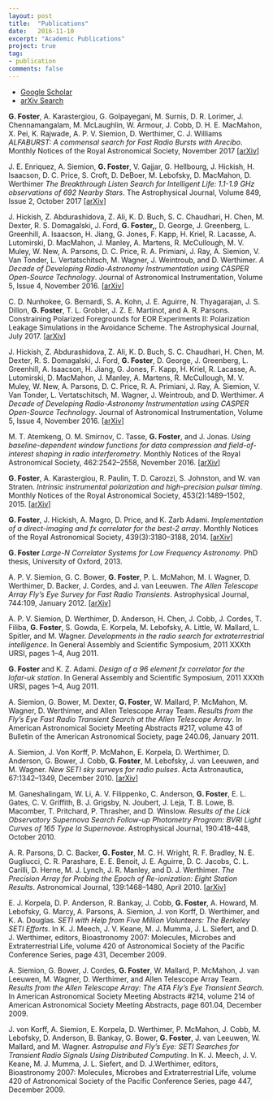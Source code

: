 ```yaml
---
layout: post
title:  "Publications"
date:   2016-11-10
excerpt: "Academic Publications"
project: true
tag:
- publication
comments: false
---
```


* [Google Scholar](https://scholar.google.co.za/citations?user=eqKE1L8AAAAJ&hl=en)
* [arXiv Search](http://arxiv.org/find/astro-ph/1/au:+Foster_G/0/1/0/all/0/1)

**G. Foster**, A. Karastergiou, G. Golpayegani, M. Surnis, D. R. Lorimer, J. Chennamangalam, M. McLaughlin, W. Armour, J. Cobb, D. H. E. MacMahon, X. Pei, K. Rajwade, A. P. V. Siemion, D. Werthimer, C. J. Williams *ALFABURST: A commensal search for Fast Radio Bursts with Arecibo*. Monthly Notices of the Royal Astronomical Society, November 2017 [[arXiv](https://arxiv.org/abs/1710.10806)]

J. E. Enriquez, A. Siemion, **G. Foster**, V. Gajjar, G. Hellbourg, J. Hickish, H. Isaacson, D. C. Price, S. Croft, D. DeBoer, M. Lebofsky, D. MacMahon, D. Werthimer *The Breakthrough Listen Search for Intelligent Life: 1.1-1.9 GHz observations of 692 Nearby Stars*. The Astrophysical Journal, Volume 849, Issue 2, October 2017 [[arXiv](https://arxiv.org/abs/1709.03491)]

J. Hickish, Z. Abdurashidova, Z. Ali, K. D. Buch, S. C. Chaudhari, H. Chen, M. Dexter, R. S. Domagalski, J. Ford, **G. Foster,**, D. George, J. Greenberg, L. Greenhill, A. Isaacson, H. Jiang, G. Jones, F. Kapp, H. Kriel, R. Lacasse, A. Lutomirski, D. MacMahon, J. Manley, A. Martens, R. McCullough, M. V. Muley, W. New, A. Parsons, D. C. Price, R. A. Primiani, J. Ray, A. Siemion, V. Van Tonder, L. Vertatschitsch, M. Wagner, J. Weintroub, and D. Werthimer. *A Decade of Developing Radio-Astronomy Instrumentation using CASPER Open-Source Technology*. Journal of Astronomical Instrumentation, Volume 5, Issue 4, November 2016. [[arXiv](https://arxiv.org/abs/1611.01826)]

C. D. Nunhokee, G. Bernardi, S. A. Kohn, J. E. Aguirre, N. Thyagarajan, J. S. Dillon,
**G. Foster**, T. L. Grobler, J. Z. E. Martinot, and A. R. Parsons. Constraining Polarized
Foregrounds for EOR Experiments II: Polarization Leakage Simulations in the
Avoidance Scheme. The Astrophysical Journal, July 2017. [[arXiv](https://arxiv.org/abs/1707.04109)]

J. Hickish, Z. Abdurashidova, Z. Ali, K. D. Buch, S. C. Chaudhari, H. Chen, M. Dexter, R. S. Domagalski, J. Ford, **G. Foster**, D. George, J. Greenberg, L. Greenhill, A. Isaacson, H. Jiang, G. Jones, F. Kapp, H. Kriel, R. Lacasse, A. Lutomirski, D. MacMahon, J. Manley, A. Martens, R. McCullough, M. V. Muley, W. New, A. Parsons, D. C. Price, R. A. Primiani, J. Ray, A. Siemion, V. Van Tonder, L. Vertatschitsch, M. Wagner, J. Weintroub, and D. Werthimer. *A Decade of Developing Radio-Astronomy Instrumentation using CASPER Open-Source Technology*. Journal of Astronomical Instrumentation, Volume 5, Issue 4, November 2016. [[arXiv](https://arxiv.org/abs/1611.01826)]

M. T. Atemkeng, O. M. Smirnov, C. Tasse, **G. Foster**, and J. Jonas. *Using baseline-dependent window functions for data compression and field-of-interest shaping in radio interferometry*. Monthly Notices of the Royal Astronomical Society, 462:2542–2558, November 2016. [[arXiv](https://arxiv.org/abs/1607.04106)]

**G. Foster**, A. Karastergiou, R. Paulin, T. D. Carozzi, S. Johnston, and W. van Straten. *Intrinsic instrumental polarization and high-precision pulsar timing*. Monthly Notices of the Royal Astronomical Society, 453(2):1489–1502, 2015. [[arXiv](http://arxiv.org/abs/1507.06839)]

**G. Foster**, J. Hickish, A. Magro, D. Price, and K. Zarb Adami. *Implementation of a
direct-imaging and fx correlator for the best-2 array*. Monthly Notices of the Royal
Astronomical Society, 439(3):3180–3188, 2014. [[arXiv](http://arxiv.org/abs/1401.6753)]

**G. Foster** *Large-N Correlator Systems for Low Frequency Astronomy*. PhD thesis,
University of Oxford, 2013.

A. P. V. Siemion, G. C. Bower, **G. Foster**, P. L. McMahon, M. I. Wagner, D. Werthimer, D. Backer, J. Cordes, and J. van Leeuwen. *The Allen Telescope Array Fly’s Eye Survey for Fast Radio Transients*. Astrophysical Journal, 744:109, January 2012. [[arXiv](http://arxiv.org/abs/1109.2659)]

A. P. V. Siemion, D. Werthimer, D. Anderson, H. Chen, J. Cobb, J. Cordes, T. Filiba, **G. Foster**, S. Gowda, E. Korpela, M. Lebofsky, A. Little, W. Mallard, L. Spitler, and M. Wagner. *Developments in the radio search for extraterrestrial intelligence*. In General Assembly and Scientific Symposium, 2011 XXXth URSI, pages 1–4, Aug 2011.

**G. Foster** and K. Z. Adami. *Design of a 96 element fx correlator for the lofar-uk station*. In General Assembly and Scientific Symposium, 2011 XXXth URSI, pages 1–4, Aug 2011.

A. Siemion, G. Bower, M. Dexter, **G. Foster**, W. Mallard, P. McMahon, M. Wagner, D. Werthimer, and Allen Telescope Array Team. *Results from the Fly’s Eye Fast Radio Transient Search at the Allen Telescope Array*. In American Astronomical Society Meeting Abstracts #217, volume 43 of Bulletin of the American Astronomical Society, page 240.06, January 2011.

A. Siemion, J. Von Korff, P. McMahon, E. Korpela, D. Werthimer, D. Anderson, G. Bower, J. Cobb, **G. Foster**, M. Lebofsky, J. van Leeuwen, and M. Wagner. *New SETI sky surveys for radio pulses*. Acta Astronautica, 67:1342–1349, December 2010. [[arXiv](http://arxiv.org/abs/0811.3046)]

M. Ganeshalingam, W. Li, A. V. Filippenko, C. Anderson, **G. Foster**, E. L. Gates, C. V. Griffith, B. J. Grigsby, N. Joubert, J. Leja, T. B. Lowe, B. Macomber, T. Pritchard,
P. Thrasher, and D. Winslow. *Results of the Lick Observatory Supernova Search Follow-up Photometry Program: BVRI Light Curves of 165 Type Ia Supernovae*. Astrophysical Journal, 190:418–448, October 2010.

A. R. Parsons, D. C. Backer, **G. Foster**, M. C. H. Wright, R. F. Bradley, N. E. Gugliucci, C. R. Parashare, E. E. Benoit, J. E. Aguirre, D. C. Jacobs, C. L. Carilli, D. Herne, M. J. Lynch, J. R. Manley, and D. J. Werthimer. *The Precision Array for Probing the Epoch of Re-ionization: Eight Station Results*. Astronomical Journal, 139:1468–1480, April 2010. [[arXiv](http://arxiv.org/abs/0904.2334)]

E. J. Korpela, D. P. Anderson, R. Bankay, J. Cobb, **G. Foster**, A. Howard, M. Lebofsky, G. Marcy, A. Parsons, A. Siemion, J. von Korff, D. Werthimer, and K. A. Douglas. *SETI with Help from Five Million Volunteers: The Berkeley SETI Efforts*. In K. J. Meech, J. V. Keane, M. J. Mumma, J. L. Siefert, and D. J. Werthimer, editors, Bioastronomy 2007: Molecules, Microbes and Extraterrestrial Life, volume 420 of Astronomical Society of the Pacific Conference Series, page 431, December 2009.

A. Siemion, G. Bower, J. Cordes, **G. Foster**, W. Mallard, P. McMahon, J. van Leeuwen, M. Wagner, D. Werthimer, and Allen Telescope Array Team. *Results from the Allen Telescope Array: The ATA Fly’s Eye Transient Search*. In American Astronomical Society Meeting Abstracts #214, volume 214 of American Astronomical Society Meeting Abstracts, page 601.04, December 2009.

J. von Korff, A. Siemion, E. Korpela, D. Werthimer, P. McMahon, J. Cobb, M. Lebofsky,
D. Anderson, B. Bankay, G. Bower, **G. Foster**, J. van Leeuwen, W. Mallard, and M. Wagner. *Astropulse and Fly’s Eye: SETI Searches for Transient Radio Signals Using Distributed Computing*. In K. J. Meech, J. V. Keane, M. J. Mumma, J. L. Siefert, and D. J.Werthimer, editors, Bioastronomy 2007: Molecules, Microbes and Extraterrestrial Life, volume 420 of Astronomical Society of the Pacific Conference Series, page 447, December 2009.
